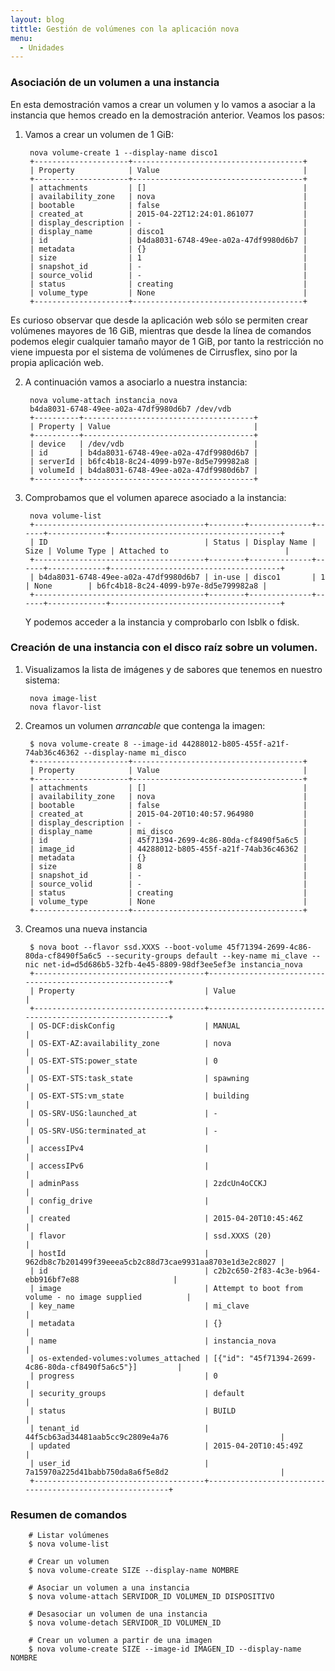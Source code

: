 ```yaml
---
layout: blog
tittle: Gestión de volúmenes con la aplicación nova
menu:
  - Unidades
---
```


### Asociación de un volumen a una instancia

En esta demostración vamos a crear un volumen y lo vamos a asociar a
la instancia que hemos creado en la demostración anterior. Veamos los
pasos: 

1. Vamos a crear un volumen de 1 GiB:

    	nova volume-create 1 --display-name disco1
	    +---------------------+--------------------------------------+
	    | Property            | Value                                |
	    +---------------------+--------------------------------------+
	    | attachments         | []                                   |
	    | availability_zone   | nova                                 |
	    | bootable            | false                                |
	    | created_at          | 2015-04-22T12:24:01.861077           |
	    | display_description | -                                    |
	    | display_name        | disco1                               |
	    | id                  | b4da8031-6748-49ee-a02a-47df9980d6b7 |
	    | metadata            | {}                                   |
	    | size                | 1                                    |
	    | snapshot_id         | -                                    |
	    | source_volid        | -                                    |
	    | status              | creating                             |
	    | volume_type         | None                                 |
	    +---------------------+--------------------------------------+

Es curioso observar que desde la aplicación web sólo se permiten crear
volúmenes mayores de 16 GiB, mientras que desde la línea de comandos
podemos elegir cualquier tamaño mayor de 1 GiB, por tanto la
restricción no viene impuesta por el sistema de volúmenes de
Cirrusflex, sino por la propia aplicación web.

2. A continuación vamos a asociarlo a nuestra instancia:

    	nova volume-attach instancia_nova
	    b4da8031-6748-49ee-a02a-47df9980d6b7 /dev/vdb
	    +----------+--------------------------------------+
	    | Property | Value                                |
	    +----------+--------------------------------------+
	    | device   | /dev/vdb                             |
	    | id       | b4da8031-6748-49ee-a02a-47df9980d6b7 |
	    | serverId | b6fc4b18-8c24-4099-b97e-8d5e799982a8 |
	    | volumeId | b4da8031-6748-49ee-a02a-47df9980d6b7 |
	    +----------+--------------------------------------+

3. Comprobamos que el volumen aparece asociado a la instancia:

    	nova volume-list
	    +--------------------------------------+--------+--------------+------+-------------+--------------------------------------+
	    | ID                                   | Status | Display Name | Size | Volume Type | Attached to                          |
	    +--------------------------------------+--------+--------------+------+-------------+--------------------------------------+
	    | b4da8031-6748-49ee-a02a-47df9980d6b7 | in-use | disco1       | 1    | None        | b6fc4b18-8c24-4099-b97e-8d5e799982a8 |
	    +--------------------------------------+--------+--------------+------+-------------+--------------------------------------+

    Y podemos acceder a la instancia y comprobarlo con lsblk o fdisk.
    
### Creación de una instancia con el disco raíz sobre un volumen.

1. Visualizamos la lista de imágenes y de sabores que tenemos en
nuestro sistema: 

		nova image-list
		nova flavor-list

2. Creamos un volumen *arrancable* que contenga la imagen:

		$ nova volume-create 8 --image-id 44288012-b805-455f-a21f-74ab36c46362 --display-name mi_disco
		+---------------------+--------------------------------------+
		| Property            | Value                                |
		+---------------------+--------------------------------------+
		| attachments         | []                                   |
		| availability_zone   | nova                                 |
		| bootable            | false                                |
		| created_at          | 2015-04-20T10:40:57.964980           |
		| display_description | -                                    |
		| display_name        | mi_disco                             |
		| id                  | 45f71394-2699-4c86-80da-cf8490f5a6c5 |
		| image_id            | 44288012-b805-455f-a21f-74ab36c46362 |
		| metadata            | {}                                   |
		| size                | 8                                    |
		| snapshot_id         | -                                    |
		| source_volid        | -                                    |
		| status              | creating                             |
		| volume_type         | None                                 |
		+---------------------+--------------------------------------+


		

3. Creamos una nueva instancia

		$ nova boot --flavor ssd.XXXS --boot-volume 45f71394-2699-4c86-80da-cf8490f5a6c5 --security-groups default --key-name mi_clave --nic net-id=d5d686b5-32fb-4e45-8809-98df3ee5ef3e instancia_nova
		+--------------------------------------+----------------------------------------------------------+
		| Property                             | Value                                                    |
		+--------------------------------------+----------------------------------------------------------+
		| OS-DCF:diskConfig                    | MANUAL                                                   |
		| OS-EXT-AZ:availability_zone          | nova                                                     |
		| OS-EXT-STS:power_state               | 0                                                        |
		| OS-EXT-STS:task_state                | spawning                                                 |
		| OS-EXT-STS:vm_state                  | building                                                 |
		| OS-SRV-USG:launched_at               | -                                                        |
		| OS-SRV-USG:terminated_at             | -                                                        |
		| accessIPv4                           |                                                          |
		| accessIPv6                           |                                                          |
		| adminPass                            | 2zdcUn4oCCKJ                                             |
		| config_drive                         |                                                          |
		| created                              | 2015-04-20T10:45:46Z                                     |
		| flavor                               | ssd.XXXS (20)                                            |
		| hostId                               | 962db8c7b201499f39eeea5cb2c88d73cae9931aa8703e1d3e2c8027 |
		| id                                   | c2b2c650-2f83-4c3e-b964-ebb916bf7e88                     |
		| image                                | Attempt to boot from volume - no image supplied          |
		| key_name                             | mi_clave                                                 |
		| metadata                             | {}                                                       |
		| name                                 | instancia_nova                                           |
		| os-extended-volumes:volumes_attached | [{"id": "45f71394-2699-4c86-80da-cf8490f5a6c5"}]         |
		| progress                             | 0                                                        |
		| security_groups                      | default                                                  |
		| status                               | BUILD                                                    |
		| tenant_id                            | 44f5cb63ad34481aab5cc9c2809e4a76                         |
		| updated                              | 2015-04-20T10:45:49Z                                     |
		| user_id                              | 7a15970a225d41babb750da8a6f5e8d2                         |
		+--------------------------------------+----------------------------------------------------------+


### Resumen de comandos

		# Listar volúmenes
		$ nova volume-list		

		# Crear un volumen
		$ nova volume-create SIZE --display-name NOMBRE 

		# Asociar un volumen a una instancia
		$ nova volume-attach SERVIDOR_ID VOLUMEN_ID DISPOSITIVO		

		# Desasociar un volumen de una instancia
		$ nova volume-detach SERVIDOR_ID VOLUMEN_ID		

		# Crear un volumen a partir de una imagen
		$ nova volume-create SIZE --image-id IMAGEN_ID --display-name NOMBRE


